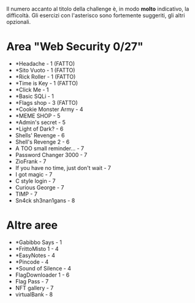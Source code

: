 Il numero accanto al titolo della challenge è, in modo **molto** indicativo, la difficoltà.
Gli esercizi con l'asterisco sono fortemente suggeriti, gli altri opzionali.

# Area "Web Security 0/27"

- *Headache - 1 (FATTO)
- *Sito Vuoto - 1  (FATTO)
- *Rick Roller - 1 (FATTO)
- *Time is Key - 1 (FATTO)
- *Click Me - 1
- *Basic SQLi - 1
- *Flags shop - 3 (FATTO)
- *Cookie Monster Army - 4
- *MEME SHOP - 5
- *Admin's secret - 5
- *Light of Dark? - 6
- Shells' Revenge - 6
- Shell's Revenge 2 - 6
- A TOO small reminder... - 7
- Password Changer 3000 - 7
- ZioFrank - 7
- If you have no time, just don't wait - 7
- I got magic - 7
- C style login - 7
- Curious George - 7
- TIMP - 7
- Sn4ck sh3nan1gans - 8


# Altre aree

- *Gabibbo Says - 1
- *FrittoMisto 1 - 4
- *EasyNotes - 4
- *Pincode - 4
- *Sound of Silence - 4
- FlagDownloader 1 - 6
- Flag Pass - 7
- NFT gallery - 7
- virtualBank - 8
